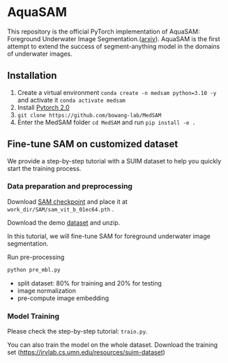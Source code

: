 # AquaSAM
This repository is the official PyTorch implementation of AquaSAM: Foreground Underwater Image Segmentation.([arxiv](https://arxiv.org/abs/2308.04218)). 
AquaSAM is the first attempt to extend the success of segment-anything model in the domains of underwater images.
## Installation 
1. Create a virtual environment `conda create -n medsam python=3.10 -y` and activate it `conda activate medsam`
2. Install [Pytorch 2.0](https://pytorch.org/get-started/locally/)
3. `git clone https://github.com/bowang-lab/MedSAM`
4. Enter the MedSAM folder `cd MedSAM` and run `pip install -e .`


## Fine-tune SAM on customized dataset

We provide a step-by-step tutorial with a SUIM dataset to help you quickly start the training process.

### Data preparation and preprocessing

Download [SAM checkpoint](https://dl.fbaipublicfiles.com/segment_anything/sam_vit_b_01ec64.pth) and place it at `work_dir/SAM/sam_vit_b_01ec64.pth` .

Download the demo [dataset](https://zenodo.org/record/7860267) and unzip.

In this tutorial, we will fine-tune SAM for foreground underwater image segmentation.

Run pre-processing

```bash
python pre_mbl.py
```
- split dataset: 80% for training and 20% for testing
- image normalization
- pre-compute image embedding

### Model Training

Please check the step-by-step tutorial: `train.py`.

You can also train the model on the whole dataset. 
Download the training set (https://irvlab.cs.umn.edu/resources/suim-dataset)
